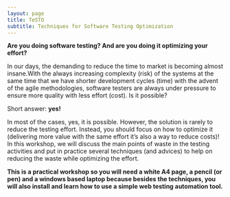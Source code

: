 ```yaml
---
layout: page
title: TeSTO
subtitle: Techniques for Software Testing Optimization
---
```


**Are you doing software testing? And are you doing it optimizing your effort?**

In our days, the demanding to reduce the time to market is becoming almost insane.With the always increasing complexity (risk) of the systems at the same time that we have shorter development cycles (time) with the advent of the agile methodologies, software testers are always under pressure to ensure more quality with less effort (cost). Is it possible?

Short answer: **yes!**

In most of the cases, yes, it is possible. However, the solution is rarely to reduce the testing effort. Instead, you should focus on how to optimize it (delivering more value with the same effort it’s also a way to reduce costs)! In this workshop, we will discuss the main points of waste in the testing activities and put in practice several techniques (and advices) to help on reducing the waste while optimizing the effort.

__This is a practical workshop so you will need a white A4 page, a pencil (or pen) and a windows based laptop because besides the techniques, you will also install and learn how to use a simple web testing automation tool.__
